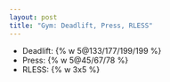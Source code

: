 ```yaml
---
layout: post
title: "Gym: Deadlift, Press, RLESS"
---
```


- Deadlift: {% w 5@133/177/199/199 %}
- Press: {% w 5@45/67/78 %}
- RLESS: {% w 3x5 %}
